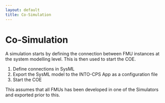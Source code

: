 ```yaml
---
layout: default
title: Co-Simulation
---
```



# Co-Simulation

A simulation starts by defining the connection between FMU instances at the system modelling level. This is then used to start the COE.

1. Define connections in SysML
2. Export the SysML model to the INTO-CPS App as a configuration file
3. Start the COE

This assumes that all FMUs has been developed in one of the Simulators and exported prior to this.








